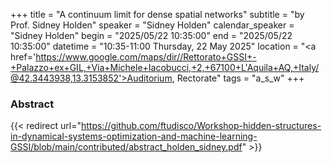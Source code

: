 +++
title = "A continuum limit for dense spatial networks"
subtitle = "by Prof. Sidney Holden"
speaker = "Sidney Holden"
calendar_speaker = "Sidney Holden"
begin = "2025/05/22  10:35:00"
end = "2025/05/22  10:35:00"
datetime = "10:35-11:00 Thursday, 22 May 2025"
location = "<a href='https://www.google.com/maps/dir//Rettorato+GSSI+-+Palazzo+ex+GIL,+Via+Michele+Iacobucci,+2,+67100+L'Aquila+AQ,+Italy/@42.3443938,13.3153852'>Auditorium, Rectorate</a>"
tags = "a_s_w"
+++

### Abstract
{{< redirect url="https://github.com/ftudisco/Workshop-hidden-structures-in-dynamical-systems-optimization-and-machine-learning-GSSI/blob/main/contributed/abstract_holden_sidney.pdf" >}}
